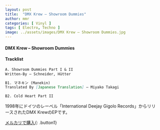 ```yaml
---
layout: post
title:  "DMX Krew – Showroom Dummies"
author: mmr
categories: [ Vinyl ]
tags: [ Electro, Techno ]
image: ../assets/images/DMX Krew – Showroom Dummies.jpg
---
```


#### DMX Krew – Showroom Dummies

#### Tracklist
```md
A. Showroom Dummies Part I & II
Written-By – Schneider, Hütter

B1. マネキン (Manekin)
Translated By [Japanese Translation] – Miyako Takagi

B2. Cold Heart Part II
```

1998年にドイツのレーベル「International Deejay Gigolo Records」からリリースされたDMX KrewのEPです。


[メルカリで購入](https://jp.mercari.com/item/m39073656951){: .button1}

